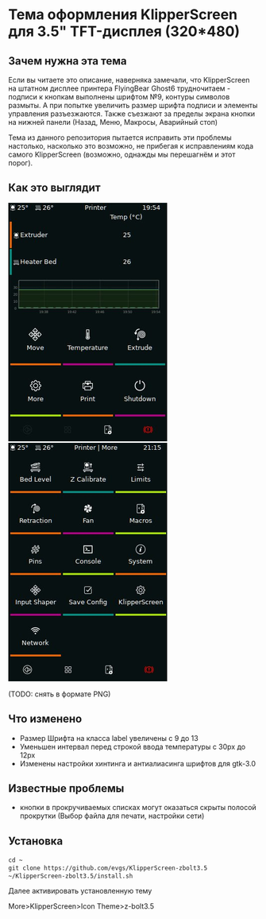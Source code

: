 # Тема оформления KlipperScreen для 3.5" TFT-дисплея (320*480)

## Зачем нужна эта тема
Если вы читаете это описание, наверняка замечали, что KlipperScreen на штатном дисплее принтера FlyingBear Ghost6 трудночитаем - подписи к кнопкам выполнены шрифтом №9, контуры символов размыты. 
А при попытке увеличить размер шрифта подписи и элементы управления разъезжаются. Также съезжают за пределы экрана кнопки на нижней панели (Назад, Меню, Макросы, Аварийный стоп)

Тема из данного репозитория пытается исправить эти проблемы настолько, насколько это возможно, не прибегая к исправлениям кода самого KlipperScreen (возможно, однажды мы перешагнём и этот порог).

## Как это выглядит
![1](/images/1.jpg) 
![2](/images/2.jpg) 

(TODO: снять в формате PNG)

## Что изменено
- Размер Шрифта на класса label увеличены с 9 до 13
- Уменьшен интервал перед строкой ввода температуры с 30px до 12px
- Изменены настройки хинтинга и антиалиасинга шрифтов для gtk-3.0

## Известные проблемы
- кнопки в прокручиваемых списках могут оказаться скрыты полосой прокрутки (Выбор файла для печати, настройки сети)

## Установка

```
cd ~
git clone https://github.com/evgs/KlipperScreen-zbolt3.5
~/KlipperScreen-zbolt3.5/install.sh
```

Далее активировать установленную тему

More>KlipperScreen>Icon Theme>z-bolt3.5
